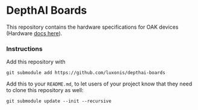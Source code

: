 # DepthAI Boards

This repository contains the hardware specifications for OAK devices (Hardware [docs here](https://docs.luxonis.com/projects/hardware/en/latest/)).


### Instructions
Add this repository with
```
git submodule add https://github.com/luxonis/depthai-boards
```

Add this to your `README.md`, to let users of your project know that they need to clone this repository as well:
```
git submodule update --init --recursive
```
